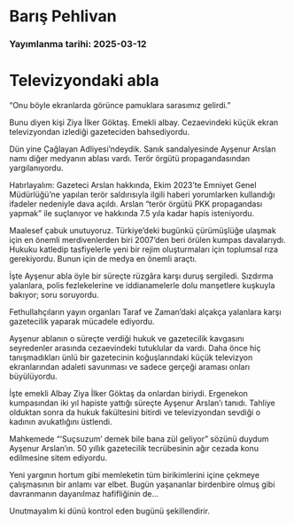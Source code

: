 # Barış Pehlivan

### Yayımlanma tarihi: 2025-03-12

# Televizyondaki abla

“Onu böyle ekranlarda görünce pamuklara sarasımız gelirdi.”

Bunu diyen kişi Ziya İlker Göktaş. Emekli albay. Cezaevindeki küçük ekran televizyondan izlediği gazeteciden bahsediyordu.

Dün yine Çağlayan Adliyesi’ndeydik. Sanık sandalyesinde Ayşenur Arslan namı diğer medyanın ablası vardı. Terör örgütü propagandasından yargılanıyordu.

Hatırlayalım: Gazeteci Arslan hakkında, Ekim 2023’te Emniyet Genel Müdürlüğü’ne yapılan terör saldırısıyla ilgili haberi yorumlarken kullandığı ifadeler nedeniyle dava açıldı. Arslan “terör örgütü PKK propagandası yapmak” ile suçlanıyor ve hakkında 7.5 yıla kadar hapis isteniyordu.

Maalesef çabuk unutuyoruz. Türkiye’deki bugünkü çürümüşlüğe ulaşmak için en önemli merdivenlerden biri 2007’den beri örülen kumpas davalarıydı. Hukuku katledip tasfiyelerle yeni bir rejim oluşturmaları için toplumsal rıza gerekiyordu. Bunun için de medya en önemli araçtı.

İşte Ayşenur abla öyle bir süreçte rüzgâra karşı duruş sergiledi. Sızdırma yalanlara, polis fezlekelerine ve iddianamelerle dolu manşetlere kuşkuyla bakıyor; soru soruyordu.

Fethullahçıların yayın organları Taraf ve Zaman’daki alçakça yalanlara karşı gazetecilik yaparak mücadele ediyordu.

Ayşenur ablanın o süreçte verdiği hukuk ve gazetecilik kavgasını seyredenler arasında cezaevindeki tutuklular da vardı. Daha önce hiç tanışmadıkları ünlü bir gazetecinin koğuşlarındaki küçük televizyon ekranlarından adaleti savunması ve sadece gerçeği araması onları büyülüyordu.

İşte emekli Albay Ziya İlker Göktaş da onlardan biriydi. Ergenekon kumpasından iki yıl hapiste yattığı süreçte Ayşenur Arslan’ı tanıdı. Tahliye olduktan sonra da hukuk fakültesini bitirdi ve televizyondan sevdiği o kadının avukatlığını üstlendi.

Mahkemede “‘Suçsuzum’ demek bile bana zül geliyor” sözünü duydum Ayşenur Arslan’ın. 50 yıllık gazetecilik tecrübesinin ağır cezada konu edilmesine sitem ediyordu.

Yeni yargının hortum gibi memleketin tüm birikimlerini içine çekmeye çalışmasının bir anlamı var elbet. Bugün yaşananlar birdenbire olmuş gibi davranmanın dayanılmaz hafifliğinin de...

Unutmayalım ki dünü kontrol eden bugünü şekillendirir.

